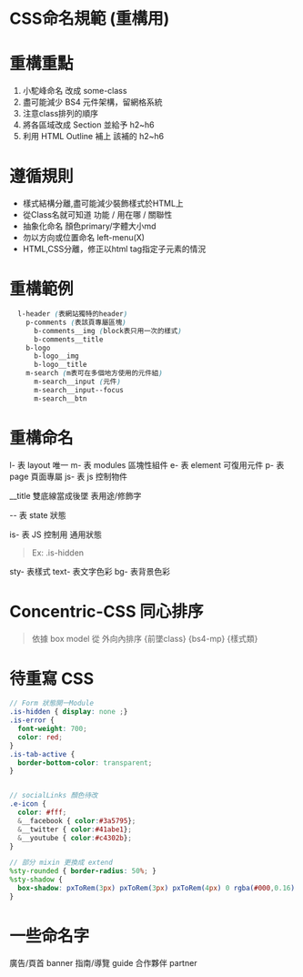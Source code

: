 # CSS命名規範 (重構用)

# 重構重點
1. 小駝峰命名 改成 some-class
2. 盡可能減少 BS4 元件架構，留網格系統
3. 注意class排列的順序
4. 將各區域改成 Section 並給予 h2~h6
5. 利用 HTML Outline 補上 該補的 h2~h6

# 遵循規則
- 樣式結構分離,盡可能減少裝飾樣式於HTML上
- 從Class名就可知道 功能 / 用在哪 / 關聯性
- 抽象化命名 顏色primary/字體大小md
- 勿以方向或位置命名 left-menu(X)
- HTML,CSS分離，修正以html tag指定子元素的情況

# 重構範例
```css
  l-header (表網站獨特的header)
    p-comments (表該頁專屬區塊)
      b-comments__img (block表只用一次的樣式)
      b-comments__title
    b-logo
      b-logo__img
      b-logo__title
    m-search (m表可在多個地方使用的元件組)
      m-search__input (元件)
      m-search__input--focus
      m-search__btn
```

# 重構命名
l-  表 layout 唯一
m-  表 modules 區塊性組件
e-  表 element 可復用元件
p-  表 page 頁面專屬
js- 表 js 控制物件

__title 雙底線當成後墜 表用途/修飾字

--  表 state 狀態

is- 表 JS 控制用 通用狀態
> Ex: .is-hidden

sty- 表樣式
text- 表文字色彩
bg- 表背景色彩


# Concentric-CSS 同心排序
> 依據 box model 從 外向內排序
{前墜class} {bs4-mp} {樣式類}

# 待重寫 CSS
```scss
// Form 狀態開一Module
.is-hidden { display: none ;}
.is-error {
  font-weight: 700;
  color: red;
}
.is-tab-active {
  border-bottom-color: transparent;
}


// socialLinks 顏色待改
.e-icon {
  color: #fff;
  &__facebook { color:#3a5795};
  &__twitter { color:#41abe1};
  &__youtube { color:#c4302b};
}

// 部分 mixin 更換成 extend
%sty-rounded { border-radius: 50%; }
%sty-shadow { 
  box-shadow: pxToRem(3px) pxToRem(3px) pxToRem(4px) 0 rgba(#000,0.16) 
}
```

# 一些命名字
廣告/頁首 banner
指南/導覽 guide
合作夥伴 partner
